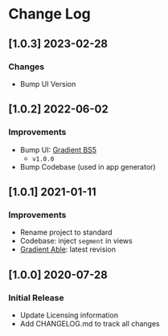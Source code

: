 # Change Log

## [1.0.3] 2023-02-28
### Changes

- Bump UI Version

## [1.0.2] 2022-06-02
### Improvements

- Bump UI: [Gradient BS5](https://github.com/codedthemes/gradient-able-free-bootstrap-admin-template)
  - `v1.0.0`
- Bump Codebase (used in app generator)

## [1.0.1] 2021-01-11
### Improvements

- Rename project to standard
- Codebase: inject `segment` in views
- [Gradient Able](https://github.com/codedthemes/Gradient-Able-free-bootstrap-admin-template): latest revision

## [1.0.0] 2020-07-28
### Initial Release

- Update Licensing information
- Add CHANGELOG.md to track all changes
